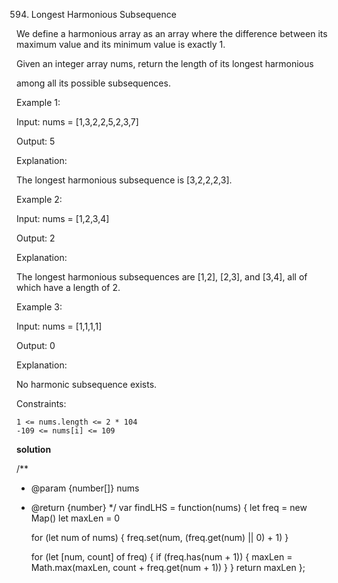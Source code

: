 594. Longest Harmonious Subsequence

We define a harmonious array as an array where the difference between its maximum value and its minimum value is exactly 1.

Given an integer array nums, return the length of its longest harmonious

among all its possible subsequences.

 

Example 1:

Input: nums = [1,3,2,2,5,2,3,7]

Output: 5

Explanation:

The longest harmonious subsequence is [3,2,2,2,3].

Example 2:

Input: nums = [1,2,3,4]

Output: 2

Explanation:

The longest harmonious subsequences are [1,2], [2,3], and [3,4], all of which have a length of 2.

Example 3:

Input: nums = [1,1,1,1]

Output: 0

Explanation:

No harmonic subsequence exists.

 

Constraints:

    1 <= nums.length <= 2 * 104
    -109 <= nums[i] <= 109

**solution**

/**
 * @param {number[]} nums
 * @return {number}
 */
var findLHS = function(nums) {
    let freq = new Map()
    let maxLen = 0

    for (let num of nums) {
        freq.set(num, (freq.get(num) || 0) + 1)
    }

    for (let [num, count] of freq) {
        if (freq.has(num + 1)) {
            maxLen = Math.max(maxLen, count + freq.get(num + 1))
        }
    }
    return maxLen
};

